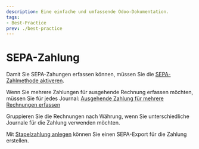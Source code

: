 ```yaml
---
description: Eine einfache und umfassende Odoo-Dokumentation.
tags:
- Best-Practice
prev: ./best-practice
---
```

# SEPA-Zahlung

Damit Sie SEPA-Zahungen erfassen können, müssen Sie die [SEPA-Zahlmethode aktiveren](Finanzen%20Zahlungen.md#SEPA-Zahlmethode%20aktiveren).

Wenn Sie mehrere Zahlungen für ausgehende Rechnung erfassen möchten, müssen Sie für jedes Journal: [Ausgehende Zahlung für mehrere Rechnungen erfassen](Finanzen%20Zahlungen.md#Ausgehende%20Zahlung%20für%20mehrere%20Rechnungen%20erfassen)

Gruppieren Sie die Rechnungen nach Währung, wenn Sie unterschiedliche Journale für die Zahlung verwenden möchten.

Mit [Stapelzahlung anlegen](Finanzen%20Zahlungen.md#Stapelzahlung%20anlegen) können Sie einen SEPA-Export für die Zahlung erstellen.